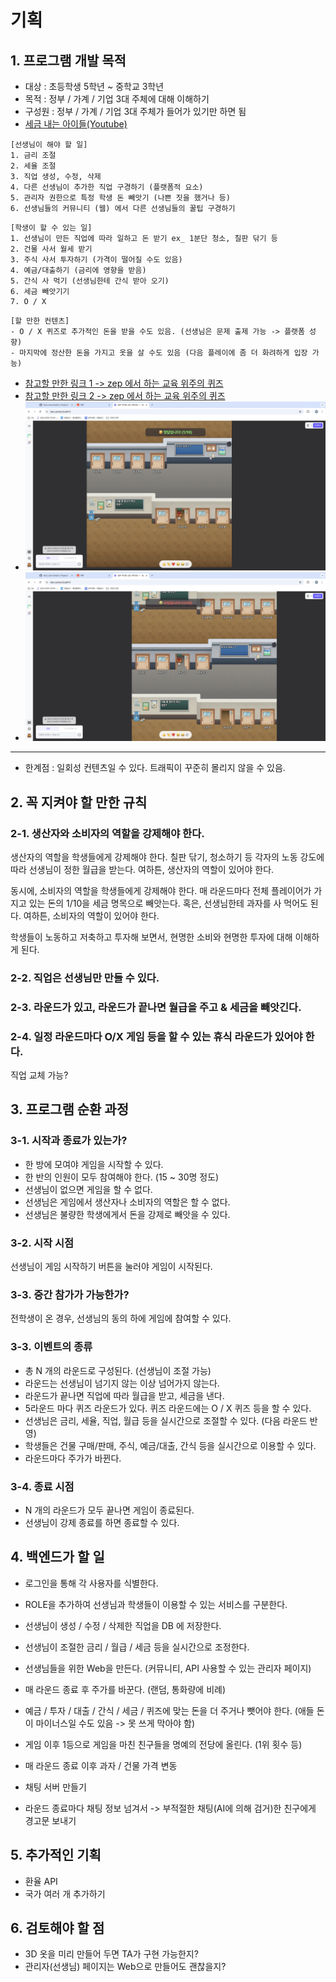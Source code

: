 # 기획

## 1. 프로그램 개발 목적
- 대상 : 초등학생 5학년 ~ 중학교 3학년
- 목적 : 정부 / 가계 / 기업 3대 주체에 대해 이해하기
- 구성원 : 정부 / 가계 / 기업 3대 주체가 들어가 있기만 하면 됨
- [세금 내는 아이들(Youtube)](https://www.youtube.com/@TaxKids)

```
[선생님이 해야 할 일]
1. 금리 조절
2. 세율 조절
3. 직업 생성, 수정, 삭제
4. 다른 선생님이 추가한 직업 구경하기 (플랫폼적 요소)
5. 관리자 권한으로 특정 학생 돈 빼앗기 (나쁜 짓을 했거나 등)
6. 선생님들의 커뮤니티 (웹) 에서 다른 선생님들의 꿀팁 구경하기
```

```
[학생이 할 수 있는 일]
1. 선생님이 만든 직업에 따라 일하고 돈 받기 ex_ 1분단 청소, 칠판 닦기 등
2. 건물 사서 월세 받기
3. 주식 사서 투자하기 (가격이 떨어질 수도 있음)
4. 예금/대출하기 (금리에 영향을 받음)
5. 간식 사 먹기 (선생님한테 간식 받아 오기)
6. 세금 빼앗기기
7. O / X
```

```
[할 만한 컨텐츠]
- O / X 퀴즈로 추가적인 돈을 받을 수도 있음. (선생님은 문제 출제 가능 -> 플랫폼 성향)
- 마지막에 정산한 돈을 가지고 옷을 살 수도 있음 (다음 플레이에 좀 더 화려하게 입장 가능)
```

- [참고할 만한 링크 1 -> zep 에서 하는 교육 위주의 퀴즈](https://zep.us/play/yVPoao)
- [참고할 만한 링크 2 -> zep 에서 하는 교육 위주의 퀴즈](https://zep.us/play/2bvnrj)
- ![Zep 퀴즈 이미지 예시 1](./images/Zep_Quiz_01.png)
- ![Zep 퀴즈 이미지 예시 2](./images/Zep_Quiz_02.png)

---

- 한계점 : 일회성 컨텐츠일 수 있다. 트래픽이 꾸준히 몰리지 않을 수 있음.

## 2. 꼭 지켜야 할 만한 규칙

### 2-1. 생산자와 소비자의 역할을 강제해야 한다.
생산자의 역할을 학생들에게 강제해야 한다. 칠판 닦기, 청소하기 등 각자의 노동 강도에 따라 선생님이 정한 월급을 받는다. 여하튼, 생산자의 역할이 있어야 한다.

동시에, 소비자의 역할을 학생들에게 강제해야 한다. 매 라운드마다 전체 플레이어가 가지고 있는 돈의 1/10을 세금 명목으로 빼앗는다. 혹은, 선생님한테 과자를 사 먹어도 된다. 여하튼, 소비자의 역할이 있어야 한다.

학생들이 노동하고 저축하고 투자해 보면서, 현명한 소비와 현명한 투자에 대해 이해하게 된다.

### 2-2. 직업은 선생님만 만들 수 있다.

### 2-3. 라운드가 있고, 라운드가 끝나면 월급을 주고 & 세금을 빼앗긴다.

### 2-4. 일정 라운드마다 O/X 게임 등을 할 수 있는 휴식 라운드가 있어야 한다.
직업 교체 가능?

## 3. 프로그램 순환 과정

### 3-1. 시작과 종료가 있는가?
- 한 방에 모여야 게임을 시작할 수 있다.
- 한 반의 인원이 모두 참여해야 한다. (15 ~ 30명 정도)
- 선생님이 없으면 게임을 할 수 없다.
- 선생님은 게임에서 생산자나 소비자의 역할은 할 수 없다.
- 선생님은 불량한 학생에게서 돈을 강제로 빼앗을 수 있다.

### 3-2. 시작 시점
선생님이 게임 시작하기 버튼을 눌러야 게임이 시작된다.

### 3-3. 중간 참가가 가능한가?
전학생이 온 경우, 선생님의 동의 하에 게임에 참여할 수 있다.

### 3-3. 이벤트의 종류
- 총 N 개의 라운드로 구성된다. (선생님이 조절 가능)
- 라운드는 선생님이 넘기지 않는 이상 넘어가지 않는다.
- 라운드가 끝나면 직업에 따라 월급을 받고, 세금을 낸다.
- 5라운드 마다 퀴즈 라운드가 있다. 퀴즈 라운드에는 O / X 퀴즈 등을 할 수 있다.
- 선생님은 금리, 세율, 직업, 월급 등을 실시간으로 조절할 수 있다. (다음 라운드 반영)
- 학생들은 건물 구매/판매, 주식, 예금/대출, 간식 등을 실시간으로 이용할 수 있다.
- 라운드마다 주가가 바뀐다.

### 3-4. 종료 시점
- N 개의 라운드가 모두 끝나면 게임이 종료된다.
- 선생님이 강제 종료를 하면 종료할 수 있다.

## 4. 백엔드가 할 일
- 로그인을 통해 각 사용자를 식별한다.
- ROLE을 추가하여 선생님과 학생들이 이용할 수 있는 서비스를 구분한다.

- 선생님이 생성 / 수정 / 삭제한 직업을 DB 에 저장한다.
- 선생님이 조절한 금리 / 월급 / 세금 등을 실시간으로 조정한다.
- 선생님들을 위한 Web을 만든다. (커뮤니티, API 사용할 수 있는 관리자 페이지)

- 매 라운드 종료 후 주가를 바꾼다. (랜덤, 통화량에 비례)
- 예금 / 투자 / 대출 / 간식 / 세금 / 퀴즈에 맞는 돈을 더 주거나 뺏어야 한다. (애들 돈이 마이너스일 수도 있음 -> 못 쓰게 막아야 함)
- 게임 이후 1등으로 게임을 마친 친구들을 명예의 전당에 올린다. (1위 횟수 등)
- 매 라운드 종료 이후 과자 / 건물 가격 변동

- 채팅 서버 만들기
- 라운드 종료마다 채팅 정보 넘겨서 -> 부적절한 채팅(AI에 의해 검거)한 친구에게 경고문 보내기

## 5. 추가적인 기획

- 환율 API
- 국가 여러 개 추가하기

## 6. 검토해야 할 점
- 3D 옷을 미리 만들어 두면 TA가 구현 가능한지?
- 관리자(선생님) 페이지는 Web으로 만들어도 괜찮을지?